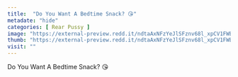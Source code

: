 ```yaml
---
title:  "Do You Want A Bedtime Snack? 😘"
metadate: "hide"
categories: [ Rear Pussy ]
image: "https://external-preview.redd.it/ndtaAxNFzYeJlSFznv68l_xpCV1FWBkIlRTkYDJlsYc.jpg?auto=webp&s=7c987c66da3d67d94abfd17ec537c503986ab1fd"
thumb: "https://external-preview.redd.it/ndtaAxNFzYeJlSFznv68l_xpCV1FWBkIlRTkYDJlsYc.jpg?width=640&crop=smart&auto=webp&s=dfdbaba3678c7033ca364097352d5dba3ad13e73"
visit: ""
---
```

Do You Want A Bedtime Snack? 😘
